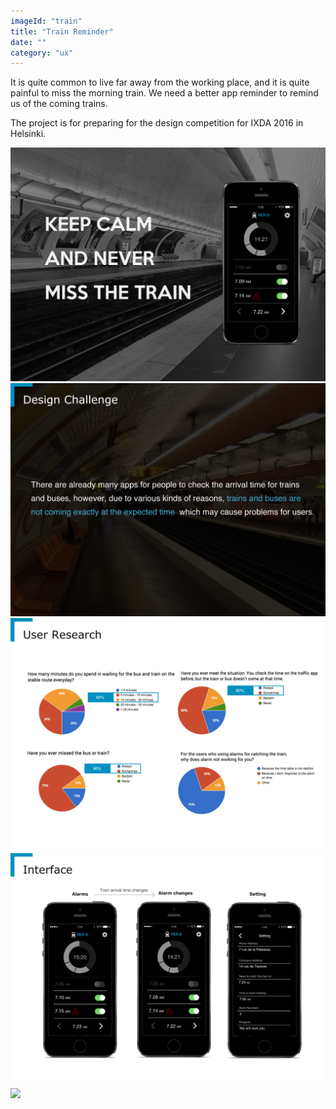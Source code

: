 ```yaml
---
imageId: "train"
title: "Train Reminder"
date: ""
category: "ux"
---
```


It is quite common to live far away from the working place, and it is quite painful to miss the morning train. We need a better app reminder to remind us of the coming trains.

The project is for preparing for the design competition for IXDA 2016 in Helsinki.

![](images/train/ixda_0.png)
![](images/train/ixda_1.png)
![](images/train/ixda_2.png)
![](images/train/ixda_3.png)
![](images/train/ixda_4.png)
